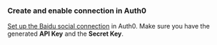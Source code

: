 ### Create and enable connection in Auth0

[Set up the Baidu social connection](https://auth0.com/docs/dashboard/guides/connections/set-up-connections-social) in Auth0. Make sure you have the generated **API Key** and the **Secret Key**.
